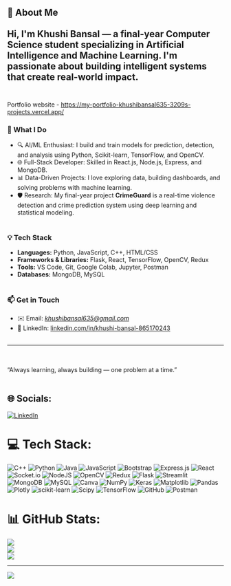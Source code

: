 ## 👋 About Me<br><br>Hi, I'm Khushi Bansal — a final-year Computer Science student specializing in Artificial Intelligence and Machine Learning. I'm passionate about building intelligent systems that create real-world impact.<br><br>
Portfolio website - https://my-portfolio-khushibansal635-3209s-projects.vercel.app/
### 🚀 What I Do<br>
- 🔍 AI/ML Enthusiast: I build and train models for prediction, detection, and analysis using Python, Scikit-learn, TensorFlow, and OpenCV.<br>
- 🌐 Full-Stack Developer: Skilled in React.js, Node.js, Express, and MongoDB.<br>
- 📊 Data-Driven Projects: I love exploring data, building dashboards, and solving problems with machine learning.<br>
- 🛡️ Research: My final-year project **CrimeGuard** is a real-time violence detection and crime prediction system using deep learning and statistical modeling.<br><br>
### 💡 Tech Stack<br>
- **Languages:** Python, JavaScript, C++, HTML/CSS<br>
- **Frameworks & Libraries:** Flask, React, TensorFlow, OpenCV, Redux<br>
- **Tools:** VS Code, Git, Google Colab, Jupyter, Postman<br>
- **Databases:** MongoDB, MySQL<br><br>
### 📫 Get in Touch<br>
- ✉️ Email: *khushibansal635@gmail.com*<br>
- 🔗 LinkedIn: [linkedin.com/in/khushi-bansal-865170243](https://www.linkedin.com/in/khushi-bansal-865170243/)<br><br>
---
<br><br>
“Always learning, always building — one problem at a time.”<br><br>


## 🌐 Socials:
[![LinkedIn](https://img.shields.io/badge/LinkedIn-%230077B5.svg?logo=linkedin&logoColor=white)](https://linkedin.com/in/https://www.linkedin.com/in/khushi-bansal-865170243/) 

# 💻 Tech Stack:
![C++](https://img.shields.io/badge/c++-%2300599C.svg?style=for-the-badge&logo=c%2B%2B&logoColor=white) ![Python](https://img.shields.io/badge/python-3670A0?style=for-the-badge&logo=python&logoColor=ffdd54) ![Java](https://img.shields.io/badge/java-%23ED8B00.svg?style=for-the-badge&logo=openjdk&logoColor=white) ![JavaScript](https://img.shields.io/badge/javascript-%23323330.svg?style=for-the-badge&logo=javascript&logoColor=%23F7DF1E) ![Bootstrap](https://img.shields.io/badge/bootstrap-%238511FA.svg?style=for-the-badge&logo=bootstrap&logoColor=white) ![Express.js](https://img.shields.io/badge/express.js-%23404d59.svg?style=for-the-badge&logo=express&logoColor=%2361DAFB) ![React](https://img.shields.io/badge/react-%2320232a.svg?style=for-the-badge&logo=react&logoColor=%2361DAFB) ![Socket.io](https://img.shields.io/badge/Socket.io-black?style=for-the-badge&logo=socket.io&badgeColor=010101) ![NodeJS](https://img.shields.io/badge/node.js-6DA55F?style=for-the-badge&logo=node.js&logoColor=white) ![OpenCV](https://img.shields.io/badge/opencv-%23white.svg?style=for-the-badge&logo=opencv&logoColor=white) ![Redux](https://img.shields.io/badge/redux-%23593d88.svg?style=for-the-badge&logo=redux&logoColor=white) ![Flask](https://img.shields.io/badge/flask-%23000.svg?style=for-the-badge&logo=flask&logoColor=white) ![Streamlit](https://img.shields.io/badge/Streamlit-%23FE4B4B.svg?style=for-the-badge&logo=streamlit&logoColor=white) ![MongoDB](https://img.shields.io/badge/MongoDB-%234ea94b.svg?style=for-the-badge&logo=mongodb&logoColor=white) ![MySQL](https://img.shields.io/badge/mysql-4479A1.svg?style=for-the-badge&logo=mysql&logoColor=white) ![Canva](https://img.shields.io/badge/Canva-%2300C4CC.svg?style=for-the-badge&logo=Canva&logoColor=white) ![NumPy](https://img.shields.io/badge/numpy-%23013243.svg?style=for-the-badge&logo=numpy&logoColor=white) ![Keras](https://img.shields.io/badge/Keras-%23D00000.svg?style=for-the-badge&logo=Keras&logoColor=white) ![Matplotlib](https://img.shields.io/badge/Matplotlib-%23ffffff.svg?style=for-the-badge&logo=Matplotlib&logoColor=black) ![Pandas](https://img.shields.io/badge/pandas-%23150458.svg?style=for-the-badge&logo=pandas&logoColor=white) ![Plotly](https://img.shields.io/badge/Plotly-%233F4F75.svg?style=for-the-badge&logo=plotly&logoColor=white) ![scikit-learn](https://img.shields.io/badge/scikit--learn-%23F7931E.svg?style=for-the-badge&logo=scikit-learn&logoColor=white) ![Scipy](https://img.shields.io/badge/SciPy-%230C55A5.svg?style=for-the-badge&logo=scipy&logoColor=%white) ![TensorFlow](https://img.shields.io/badge/TensorFlow-%23FF6F00.svg?style=for-the-badge&logo=TensorFlow&logoColor=white) ![GitHub](https://img.shields.io/badge/github-%23121011.svg?style=for-the-badge&logo=github&logoColor=white) ![Postman](https://img.shields.io/badge/Postman-FF6C37?style=for-the-badge&logo=postman&logoColor=white)
# 📊 GitHub Stats:
![](https://github-readme-stats.vercel.app/api?username=khushibansal11&theme=shadow_green&hide_border=false&include_all_commits=false&count_private=false)<br/>
![](https://nirzak-streak-stats.vercel.app/?user=khushibansal11&theme=shadow_green&hide_border=false)<br/>
![](https://github-readme-stats.vercel.app/api/top-langs/?username=khushibansal11&theme=shadow_green&hide_border=false&include_all_commits=false&count_private=false&layout=compact)

---
[![](https://visitcount.itsvg.in/api?id=khushibansal11&icon=0&color=0)](https://visitcount.itsvg.in)

<!-- Proudly created with GPRM ( https://gprm.itsvg.in ) -->
